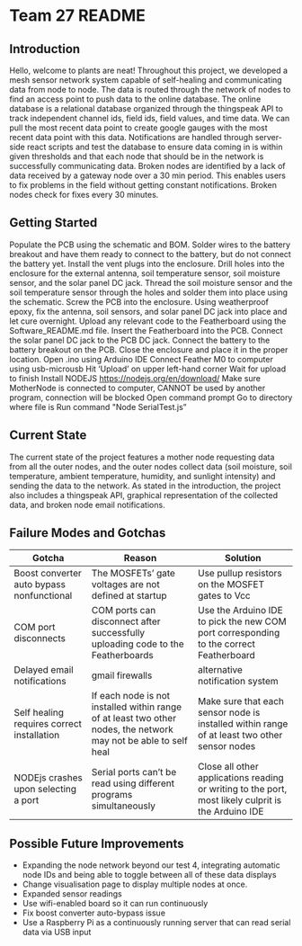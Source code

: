 # Team 27 README
## Introduction
Hello, welcome to plants are neat! Throughout this project, we developed a mesh sensor network system capable of self-healing and communicating data from node to node. The data is routed through the network of nodes to find an access point to push data to the online database. The online database is a relational database organized through the thingspeak API to track independent channel ids, field ids, field values, and time data. We can pull the most recent data point to create google gauges with the most recent data point with this data. Notifications are handled through server-side react scripts and test the database to ensure data coming in is within given thresholds and that each node that should be in the network is successfully communicating data. Broken nodes are identified by a lack of data received by a gateway node over a 30 min period. This enables users to fix problems in the field without getting constant notifications. Broken nodes check for fixes every 30 minutes.

## Getting Started
Populate the PCB using the schematic and BOM.
Solder wires to the battery breakout and have them ready to connect to the battery, but do not connect the battery yet.
Install the vent plugs into the enclosure.
Drill holes into the enclosure for the external antenna, soil temperature sensor, soil moisture sensor, and the solar panel DC jack.
Thread the soil moisture sensor and the soil temperature sensor through the holes and solder them into place using the schematic.
Screw the PCB into the enclosure.
Using weatherproof epoxy, fix the antenna, soil sensors, and solar panel DC jack into place and let cure overnight.
Upload any relevant code to the Featherboard using the Software_README.md file.
Insert the Featherboard into the PCB.
Connect the solar panel DC jack to the PCB DC jack.
Connect the battery to the battery breakout on the PCB.
Close the enclosure and place it in the proper location.
Open .ino using Arduino IDE
Connect Feather M0 to computer using usb-microusb
Hit ‘Upload’ on upper left-hand corner
Wait for upload to finish
Install NODEJS https://nodejs.org/en/download/
Make sure MotherNode is connected to computer, CANNOT be used by another program, connection will be blocked
Open command prompt
Go to directory where file is
Run command "Node SerialTest.js”
## Current State
The current state of the project features a mother node requesting data from all the outer nodes, and the outer nodes collect data (soil moisture, soil temperature, ambient temperature, humidity, and sunlight intensity) and sending the data to the network. As stated in the introduction, the project also includes a thingspeak API, graphical representation of the collected data, and broken node email notifications.
## Failure Modes and Gotchas
| Gotcha  | Reason | Solution |
| ----------- | ----------- | ----------- |
| Boost converter auto bypass nonfunctional | The MOSFETs’ gate voltages are not defined at startup | Use pullup resistors on the MOSFET gates to Vcc |
| COM port disconnects | COM ports can disconnect after successfully uploading code to the Featherboards | Use the Arduino IDE to pick the new COM port corresponding to the correct Featherboard |
| Delayed email notifications | gmail firewalls | alternative notification system |
| Self healing requires correct installation | If each node is not installed within range of at least two other nodes, the network may not be able to self heal | Make sure that each sensor node is installed within range of at least two other sensor nodes |
| NODEjs crashes upon selecting a port | Serial ports can’t be read using different programs simultaneously | Close all other applications reading or writing to the port, most likely culprit is the Arduino IDE | 
## Possible Future Improvements
- Expanding the node network beyond our test 4, integrating automatic node IDs and being able to toggle between all of these data displays
- Change visualisation page to display multiple nodes at once. 
- Expanded sensor readings
- Use wifi-enabled board so it can run continuously
- Fix boost converter auto-bypass issue
- Use a Raspberry Pi as a continuously running server that can read serial data via USB input
